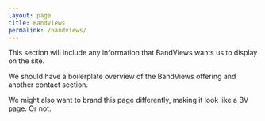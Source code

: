 ```yaml
---
layout: page
title: BandViews
permalink: /bandviews/
---
```


This section will include any information that BandViews wants us to display on the site.

We should have a boilerplate overview of the BandViews offering and another contact section. 

We might also want to brand this page differently, making it look like a BV page. Or not.